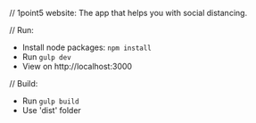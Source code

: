 // 1point5 website:
The app that helps you with social distancing.


// Run:

- Install node packages: `npm install`
- Run `gulp dev`
- View on http://localhost:3000

// Build:

- Run `gulp build`
- Use 'dist' folder